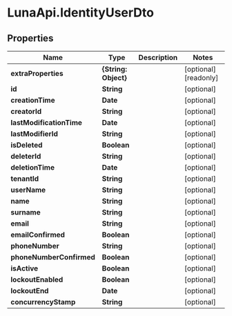 # LunaApi.IdentityUserDto

## Properties

Name | Type | Description | Notes
------------ | ------------- | ------------- | -------------
**extraProperties** | **{String: Object}** |  | [optional] [readonly] 
**id** | **String** |  | [optional] 
**creationTime** | **Date** |  | [optional] 
**creatorId** | **String** |  | [optional] 
**lastModificationTime** | **Date** |  | [optional] 
**lastModifierId** | **String** |  | [optional] 
**isDeleted** | **Boolean** |  | [optional] 
**deleterId** | **String** |  | [optional] 
**deletionTime** | **Date** |  | [optional] 
**tenantId** | **String** |  | [optional] 
**userName** | **String** |  | [optional] 
**name** | **String** |  | [optional] 
**surname** | **String** |  | [optional] 
**email** | **String** |  | [optional] 
**emailConfirmed** | **Boolean** |  | [optional] 
**phoneNumber** | **String** |  | [optional] 
**phoneNumberConfirmed** | **Boolean** |  | [optional] 
**isActive** | **Boolean** |  | [optional] 
**lockoutEnabled** | **Boolean** |  | [optional] 
**lockoutEnd** | **Date** |  | [optional] 
**concurrencyStamp** | **String** |  | [optional] 


